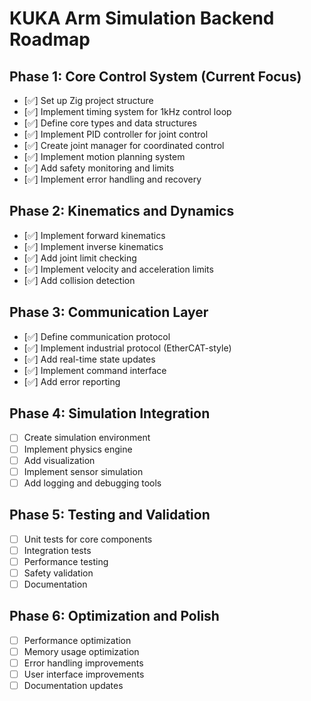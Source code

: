 # KUKA Arm Simulation Backend Roadmap

## Phase 1: Core Control System (Current Focus)
- [✅] Set up Zig project structure
- [✅] Implement timing system for 1kHz control loop
- [✅] Define core types and data structures
- [✅] Implement PID controller for joint control
- [✅] Create joint manager for coordinated control
- [✅] Implement motion planning system
- [✅] Add safety monitoring and limits
- [✅] Implement error handling and recovery

## Phase 2: Kinematics and Dynamics
- [✅] Implement forward kinematics
- [✅] Implement inverse kinematics
- [✅] Add joint limit checking
- [✅] Implement velocity and acceleration limits
- [✅] Add collision detection

## Phase 3: Communication Layer
- [✅] Define communication protocol
- [✅] Implement industrial protocol (EtherCAT-style)
- [✅] Add real-time state updates
- [✅] Implement command interface
- [✅] Add error reporting

## Phase 4: Simulation Integration
- [ ] Create simulation environment
- [ ] Implement physics engine
- [ ] Add visualization
- [ ] Implement sensor simulation
- [ ] Add logging and debugging tools

## Phase 5: Testing and Validation
- [ ] Unit tests for core components
- [ ] Integration tests
- [ ] Performance testing
- [ ] Safety validation
- [ ] Documentation

## Phase 6: Optimization and Polish
- [ ] Performance optimization
- [ ] Memory usage optimization
- [ ] Error handling improvements
- [ ] User interface improvements
- [ ] Documentation updates 